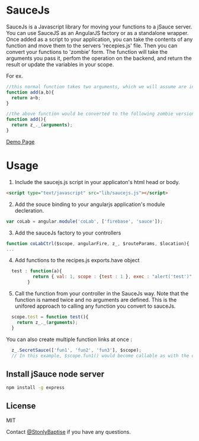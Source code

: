 SauceJs
=======

SauceJs is a Javascript library for moving your functions to a jSauce server. You can use SauceJS as an AngularJS factory or as a standalone wrapper. Once added as a script to your application, you can take the contents of any function and move them to the servers 'recepies.js' file. Then you can convert your functions to 'zombie' form. The function will take the arguments you pass it, perfom the operation on the backend, and return the result or update the variables in your scope.

For ex.

```js
//this normal function takes two arguments, which we will assume are integers, and returns the sum.
function add(a,b){
  return a+b;
}

//the above function would be converted to the following zombie version, as would any functions you choseto convert. 
function add(){
  return z_._(arguments);
}
```

[Demo Page](http://mysterious-ridge-3762.herokuapp.com/)

Usage
=======

1. Include the saucejs.js script in your applicaton's html head or body.
```html
<script type="text/javascript" src="lib/saucejs.js"></script>
```

2. Add the souce binding to your angularjs application's module decleration.
```js
var coLab = angular.module('coLab', ['firebase', 'sauce']);
``` 

3. Add the sauceJs factory to your controllers 
```js
function coLabCtrl($scope, angularFire, z_, $routeParams, $location){
...
```

4. Add functions to the recipes.js exports.have object
```js
  test : function(a){
          return { val: 1, scope : {test : 1 }, exec : "alert('test')", local : { test : 1 } } ;
        }
```

5. Call the function from your controller in the SauceJs way. Note that the function is named twice and no arguments are defined. This is the unifored approach to calling any function you convert to sauceJs.
```js
  scope.test = function test(){
    return z_._(arguments);
  }
```

You can also create multiple function links at once :
```js
  z_.SecretSauce(['fun1', 'fun2', 'fun3'], $scope);
  // In this example, $scope.fun1() would become callable as with the other function names listed.
```


Install jSauce node server
-----------

```bash
npm install -g express
```


License
-------
MIT

Contact [@StonlyBaptise](http://twitter.com/StonlyBaptiste) if you have any questions.
